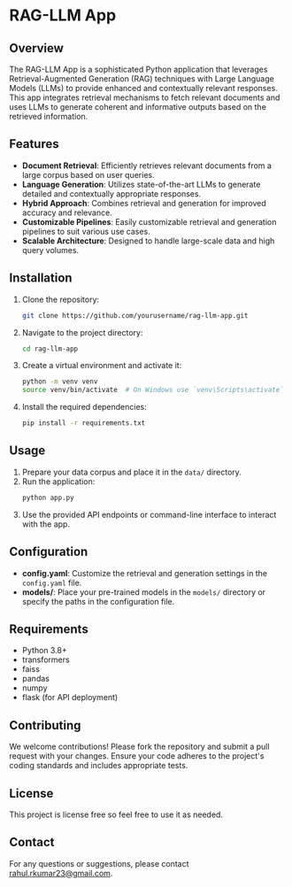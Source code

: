 # RAG-LLM App

## Overview
The RAG-LLM App is a sophisticated Python application that leverages Retrieval-Augmented Generation (RAG) techniques with Large Language Models (LLMs) to provide enhanced and contextually relevant responses. This app integrates retrieval mechanisms to fetch relevant documents and uses LLMs to generate coherent and informative outputs based on the retrieved information.

## Features
- **Document Retrieval**: Efficiently retrieves relevant documents from a large corpus based on user queries.
- **Language Generation**: Utilizes state-of-the-art LLMs to generate detailed and contextually appropriate responses.
- **Hybrid Approach**: Combines retrieval and generation for improved accuracy and relevance.
- **Customizable Pipelines**: Easily customizable retrieval and generation pipelines to suit various use cases.
- **Scalable Architecture**: Designed to handle large-scale data and high query volumes.

## Installation
1. Clone the repository:
    ```bash
    git clone https://github.com/yourusername/rag-llm-app.git
    ```
2. Navigate to the project directory:
    ```bash
    cd rag-llm-app
    ```
3. Create a virtual environment and activate it:
    ```bash
    python -m venv venv
    source venv/bin/activate  # On Windows use `venv\Scripts\activate`
    ```
4. Install the required dependencies:
    ```bash
    pip install -r requirements.txt
    ```

## Usage
1. Prepare your data corpus and place it in the `data/` directory.
2. Run the application:
    ```bash
    python app.py
    ```
3. Use the provided API endpoints or command-line interface to interact with the app.

## Configuration
- **config.yaml**: Customize the retrieval and generation settings in the `config.yaml` file.
- **models/**: Place your pre-trained models in the `models/` directory or specify the paths in the configuration file.

## Requirements
- Python 3.8+
- transformers
- faiss
- pandas
- numpy
- flask (for API deployment)

## Contributing
We welcome contributions! Please fork the repository and submit a pull request with your changes. Ensure your code adheres to the project's coding standards and includes appropriate tests.

## License
This project is license free so feel free to use it as needed.

## Contact
For any questions or suggestions, please contact rahul.rkumar23@gmail.com.

